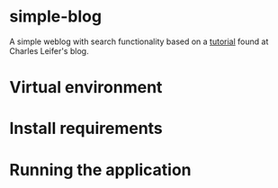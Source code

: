 # simple-blog
A simple weblog with search functionality based on a [tutorial](http://charlesleifer.com/blog/how-to-make-a-flask-blog-in-one-hour-or-less/) found at Charles Leifer's blog.

# Virtual environment

# Install requirements

# Running the application
